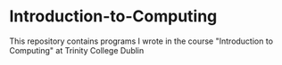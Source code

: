 # Introduction-to-Computing
This repository contains programs I wrote in the course "Introduction to Computing" at Trinity College Dublin

